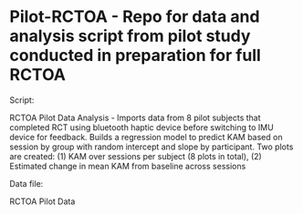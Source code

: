 # Pilot-RCTOA - Repo for data and analysis script from pilot study conducted in preparation for full RCTOA

Script:

RCTOA Pilot Data Analysis - Imports data from 8 pilot subjects that completed RCT using bluetooth haptic device before switching to IMU device for feedback. Builds a regression model to predict KAM based on session by group with random intercept and slope by participant. Two plots are created: (1) KAM over sessions per subject (8 plots in total), (2) Estimated change in mean KAM from baseline across sessions

Data file:

RCTOA Pilot Data
